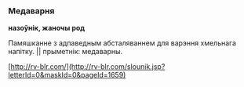 ### Медаварня
**назоўнік, жаночы род**

Памяшканне з адпаведным абсталяваннем для варэння хмельнага напітку. || прыметнік: медаварны.

<a rel="author">[http://rv-blr.com/](http://rv-blr.com/slounik.jsp?letterId=0&maskId=0&pageId=1659)</a>

